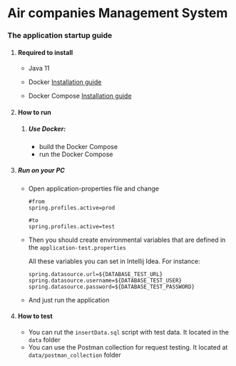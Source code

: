 # Air companies Management System

### The application startup guide

1. ####  Required to install

    - Java 11

    - Docker [Installation guide](https://docs.docker.com/engine/install/ubuntu/)

    - Docker Compose [Installation guide](https://docs.docker.com/compose/install/)



2. #### How to run

    1. ##### Use Docker:

        - build the Docker Compose
        - run the Docker Compose



2. ##### Run on your PC

    - Open application-properties file and change

      ```properties
      #from
      spring.profiles.active=prod
      
      #to
      spring.profiles.active=test
      ```

    - Then you should create environmental variables that are defined in the `application-test.properties`

      All these variables you can set in Intellij Idea. For instance:

      ```properties
      spring.datasource.url=${DATABASE_TEST_URL}
      spring.datasource.username=${DATABASE_TEST_USER}
      spring.datasource.password=${DATABASE_TEST_PASSWORD}
      ```

    - And just run the application

3. #### How to test

    - You can rut the `insertData.sql` script with test data. It located in the `data` folder
    - You can use the Postman collection for request testing. It located at `data/postman_collection` folder

